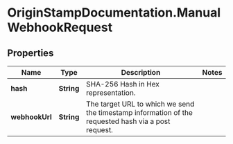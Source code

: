 # OriginStampDocumentation.ManualWebhookRequest

## Properties
Name | Type | Description | Notes
------------ | ------------- | ------------- | -------------
**hash** | **String** | SHA-256 Hash in Hex representation. | 
**webhookUrl** | **String** | The target URL to which we send the timestamp information of the requested hash via a post request. | 


